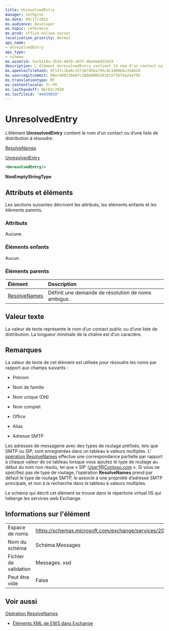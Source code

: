 ```yaml
---
title: UnresolvedEntry
manager: sethgros
ms.date: 09/17/2015
ms.audience: Developer
ms.topic: reference
ms.prod: office-online-server
localization_priority: Normal
api_name:
- UnresolvedEntry
api_type:
- schema
ms.assetid: 5ac6116a-3b24-40f8-a877-dbe9a6935919
description: L’élément UnresolvedEntry contient le nom d’un contact ou d’une liste de distribution à résoudre.
ms.openlocfilehash: 0f157c1be6c327187456a795c4c1000b8c35b620
ms.sourcegitcommit: 88ec988f2bb67c1866d06b361615f3674a24e795
ms.translationtype: MT
ms.contentlocale: fr-FR
ms.lasthandoff: 06/03/2020
ms.locfileid: "44459839"
---
```

# <a name="unresolvedentry"></a>UnresolvedEntry

L’élément **UnresolvedEntry** contient le nom d’un contact ou d’une liste de distribution à résoudre. 
  
[ResolveNames](resolvenames.md)
  
[UnresolvedEntry](unresolvedentry.md)
  
```xml
<UnresolvedEntry/>
```

 **NonEmptyStringType**
## <a name="attributes-and-elements"></a>Attributs et éléments

Les sections suivantes décrivent les attributs, les éléments enfants et les éléments parents.
  
### <a name="attributes"></a>Attributs

Aucune.
  
### <a name="child-elements"></a>Éléments enfants

Aucun.
  
### <a name="parent-elements"></a>Éléments parents

|**Élément**|**Description**|
|:-----|:-----|
|[ResolveNames](resolvenames.md) <br/> |Définit une demande de résolution de noms ambigus.  <br/> |
   
## <a name="text-value"></a>Valeur texte

La valeur de texte représente le nom d’un contact public ou d’une liste de distribution. La longueur minimale de la chaîne est d’un caractère.
  
## <a name="remarks"></a>Remarques

La valeur de texte de cet élément est utilisée pour résoudre les noms par rapport aux champs suivants :
  
- Prénom
    
- Nom de famille
    
- Nom unique (DN)
    
- Nom complet
    
- Office
    
- Alias
    
- Adresse SMTP
    
Les adresses de messagerie avec des types de routage préfixés, tels que SMTP ou SIP, sont enregistrées dans un tableau à valeurs multiples. L' [opération ResolveNames](resolvenames-operation.md) effectue une correspondance partielle par rapport à chaque valeur de ce tableau lorsque vous ajoutez le type de routage au début du nom non résolu, tel que « SIP :User1@Contoso.com ». Si vous ne spécifiez pas de type de routage, l’opération **ResolveNames** prend par défaut le type de routage SMTP, le associe à une propriété d’adresse SMTP principale, et non à la recherche dans le tableau à valeurs multiples. 
  
Le schéma qui décrit cet élément se trouve dans le répertoire virtuel IIS qui héberge les services web Exchange.
  
## <a name="element-information"></a>Informations sur l'élément

|||
|:-----|:-----|
|Espace de noms  <br/> |https://schemas.microsoft.com/exchange/services/2006/messages  <br/> |
|Nom du schéma  <br/> |Schéma Messages  <br/> |
|Fichier de validation  <br/> |Messages. xsd  <br/> |
|Peut être vide  <br/> |False  <br/> |
   
## <a name="see-also"></a>Voir aussi



[Opération ResolveNames](resolvenames-operation.md)


- [Éléments XML de EWS dans Exchange](ews-xml-elements-in-exchange.md)

